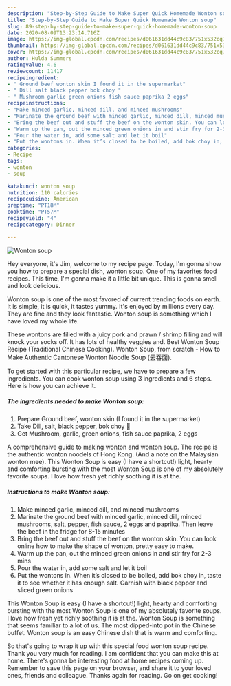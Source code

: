 ```yaml
---
description: "Step-by-Step Guide to Make Super Quick Homemade Wonton soup"
title: "Step-by-Step Guide to Make Super Quick Homemade Wonton soup"
slug: 89-step-by-step-guide-to-make-super-quick-homemade-wonton-soup
date: 2020-08-09T13:23:14.716Z
image: https://img-global.cpcdn.com/recipes/d061631dd44c9c83/751x532cq70/wonton-soup-recipe-main-photo.jpg
thumbnail: https://img-global.cpcdn.com/recipes/d061631dd44c9c83/751x532cq70/wonton-soup-recipe-main-photo.jpg
cover: https://img-global.cpcdn.com/recipes/d061631dd44c9c83/751x532cq70/wonton-soup-recipe-main-photo.jpg
author: Hulda Summers
ratingvalue: 4.6
reviewcount: 11417
recipeingredient:
- " Ground beef wonton skin I found it in the supermarket"
- " Dill salt black pepper bok choy "
- " Mushroom garlic green onions fish sauce paprika 2 eggs"
recipeinstructions:
- "Make minced garlic, minced dill, and minced mushrooms"
- "Marinate the ground beef with minced garlic, minced dill, minced mushrooms, salt, pepper, fish sauce, 2 eggs and paprika. Then leave the beef in the fridge for 8-15 minutes"
- "Bring the beef out and stuff the beef on the wonton skin. You can look online how to make the shape of wonton, pretty easy to make."
- "Warm up the pan, out the minced green onions in and stir fry for 2-3 mins"
- "Pour the water in, add some salt and let it boil"
- "Put the wontons in. When it’s closed to be boiled, add bok choy in, taste it to see whether it has enough salt. Garnish with black pepper and sliced green onions"
categories:
- Recipe
tags:
- wonton
- soup

katakunci: wonton soup 
nutrition: 110 calories
recipecuisine: American
preptime: "PT18M"
cooktime: "PT57M"
recipeyield: "4"
recipecategory: Dinner

---
```



![Wonton soup](https://img-global.cpcdn.com/recipes/d061631dd44c9c83/751x532cq70/wonton-soup-recipe-main-photo.jpg)

Hey everyone, it's Jim, welcome to my recipe page. Today, I'm gonna show you how to prepare a special dish, wonton soup. One of my favorites food recipes. This time, I'm gonna make it a little bit unique. This is gonna smell and look delicious.

Wonton soup is one of the most favored of current trending foods on earth. It is simple, it is quick, it tastes yummy. It's enjoyed by millions every day. They are fine and they look fantastic. Wonton soup is something which I have loved my whole life.

These wontons are filled with a juicy pork and prawn / shrimp filling and will knock your socks off. It has lots of healthy veggies and. Best Wonton Soup Recipe (Traditional Chinese Cooking). Wonton Soup, from scratch - How to Make Authentic Cantonese Wonton Noodle Soup (云吞面).


To get started with this particular recipe, we have to prepare a few ingredients. You can cook wonton soup using 3 ingredients and 6 steps. Here is how you can achieve it.

<!--inarticleads1-->

##### The ingredients needed to make Wonton soup:

1. Prepare  Ground beef, wonton skin (I found it in the supermarket)
1. Take  Dill, salt, black pepper, bok choy 🥬
1. Get  Mushroom, garlic, green onions, fish sauce paprika, 2 eggs


A comprehensive guide to making wonton and wonton soup. The recipe is the authentic wonton noodels of Hong Kong. (And a note on the Malaysian wonton mee). This Wonton Soup is easy (I have a shortcut!) light, hearty and comforting bursting with the most Wonton Soup is one of my absolutely favorite soups. I love how fresh yet richly soothing it is at the. 

<!--inarticleads2-->

##### Instructions to make Wonton soup:

1. Make minced garlic, minced dill, and minced mushrooms
1. Marinate the ground beef with minced garlic, minced dill, minced mushrooms, salt, pepper, fish sauce, 2 eggs and paprika. Then leave the beef in the fridge for 8-15 minutes
1. Bring the beef out and stuff the beef on the wonton skin. You can look online how to make the shape of wonton, pretty easy to make.
1. Warm up the pan, out the minced green onions in and stir fry for 2-3 mins
1. Pour the water in, add some salt and let it boil
1. Put the wontons in. When it’s closed to be boiled, add bok choy in, taste it to see whether it has enough salt. Garnish with black pepper and sliced green onions


This Wonton Soup is easy (I have a shortcut!) light, hearty and comforting bursting with the most Wonton Soup is one of my absolutely favorite soups. I love how fresh yet richly soothing it is at the. Wonton Soup is something that seems familiar to a lot of us. The most dipped-into pot in the Chinese buffet. Wonton soup is an easy Chinese dish that is warm and comforting. 

So that's going to wrap it up with this special food wonton soup recipe. Thank you very much for reading. I am confident that you can make this at home. There's gonna be interesting food at home recipes coming up. Remember to save this page on your browser, and share it to your loved ones, friends and colleague. Thanks again for reading. Go on get cooking!
